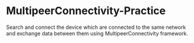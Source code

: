 # MultipeerConnectivity-Practice
Search and connect the device which are connected to the same network and exchange data between them using MultipeerConnectivity framework.
